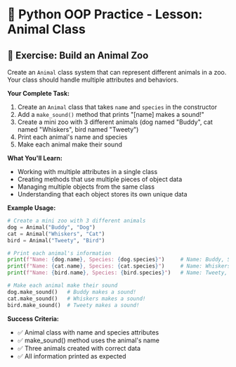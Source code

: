 # 🐾 Python OOP Practice - Lesson: Animal Class

## 📝 Exercise: Build an Animal Zoo

Create an `Animal` class system that can represent different animals in a zoo. Your class should handle multiple attributes and behaviors.

**Your Complete Task:**
1. Create an `Animal` class that takes `name` and `species` in the constructor
2. Add a `make_sound()` method that prints "[name] makes a sound!"
3. Create a mini zoo with 3 different animals (dog named "Buddy", cat named "Whiskers", bird named "Tweety")
4. Print each animal's name and species
5. Make each animal make their sound

**What You'll Learn:**
- Working with multiple attributes in a single class
- Creating methods that use multiple pieces of object data
- Managing multiple objects from the same class
- Understanding that each object stores its own unique data

**Example Usage:**
```python
# Create a mini zoo with 3 different animals
dog = Animal("Buddy", "Dog")
cat = Animal("Whiskers", "Cat")
bird = Animal("Tweety", "Bird")

# Print each animal's information
print(f"Name: {dog.name}, Species: {dog.species}")     # Name: Buddy, Species: Dog
print(f"Name: {cat.name}, Species: {cat.species}")     # Name: Whiskers, Species: Cat
print(f"Name: {bird.name}, Species: {bird.species}")   # Name: Tweety, Species: Bird

# Make each animal make their sound
dog.make_sound()   # Buddy makes a sound!
cat.make_sound()   # Whiskers makes a sound!
bird.make_sound()  # Tweety makes a sound!
```

**Success Criteria:**
- ✅ Animal class with name and species attributes
- ✅ make_sound() method uses the animal's name
- ✅ Three animals created with correct data
- ✅ All information printed as expected
